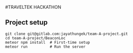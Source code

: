 #TRAVELTEK HACKATHON

## Project setup
```
git clone git@gitlab.com:jayathungek/team-A-project.git    
cd team-A-project/BeaconLoc    
meteor npm install  # First-time setup    
meteor run          # Run the server    
```
